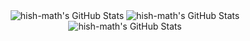 <div align="center">
  <img src="https://github-readme-stats.vercel.app/api?username=hish-math&theme=vue-dark&show_icons=true&hide_border=true&count_private=true" alt="hish-math's GitHub Stats" />

  <img src="https://streak-stats.demolab.com?user=hish-math&theme=vue-dark&hide_border=true" alt="hish-math's GitHub Stats" />

  <img src="https://github-readme-stats.vercel.app/api/top-langs/?username=hish-math&theme=vue-dark&show_icons=true&hide_border=true&layout=compact" alt="hish-math's GitHub Stats" />
</div>
